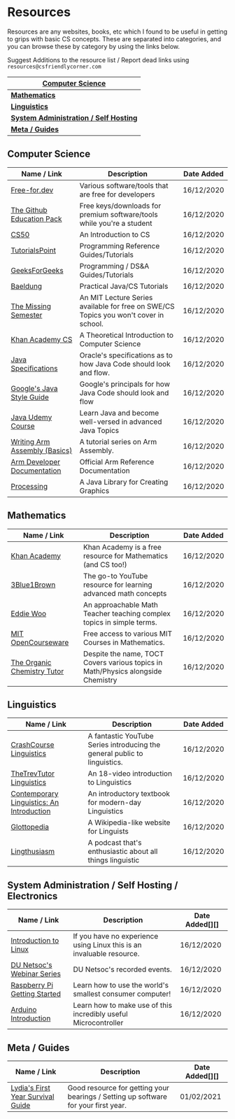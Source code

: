 # Resources

Resources are any websites, books, etc which I found to be useful in getting to grips with basic CS concepts. These are separated into categories, and you can browse these by category by using the links below.

Suggest Additions to the resource list / Report dead links using `resources@csfriendlycorner.com` 

| [Computer Science](/resources?id=computer-science)           |
| ------------------------------------------------------------ |
| [**Mathematics**](/resources?id=mathematics)                 |
| [**Linguistics**](/resources?id=linguistics)                 |
| [**System Administration / Self Hosting**](/resources?id=system-administration-self-hosting-electronics) |
| [**Meta / Guides**](/resources?id=meta-guides)               |

## Computer Science

| Name / Link                                                  | Description                                                  | Date Added |
| ------------------------------------------------------------ | ------------------------------------------------------------ | ---------- |
| [Free-for.dev](https://free-for.dev)                         | Various software/tools that are free for developers          | 16/12/2020 |
| [The Github Education Pack](education.github.com/)           | Free keys/downloads for premium software/tools while you're a student | 16/12/2020 |
| [CS50](https://www.tutorialspoint.com)                       | An Introduction to CS                                        | 16/12/2020 |
| [TutorialsPoint](https://www.tutorialspoint.com)             | Programming Reference Guides/Tutorials                       | 16/12/2020 |
| [GeeksForGeeks](https://www.geeksforgeeks.org)               | Programming / DS&A Guides/Tutorials                          | 16/12/2020 |
| [Baeldung](https://www.baeldung.com/)                        | Practical Java/CS Tutorials                                  | 16/12/2020 |
| [The Missing Semester](https://missing.csail.mit.edu/)       | An MIT Lecture Series available for free on SWE/CS Topics you won't cover in school. | 16/12/2020 |
| [Khan Academy CS](https://www.khanacademy.org/computing/computer-science) | A Theoretical Introduction to Computer Science               | 16/12/2020 |
| [Java Specifications](https://docs.oracle.com/javase/specs/) | Oracle's specifications as to how Java Code should look and flow. | 16/12/2020 |
| [Google's Java Style Guide](https://google.github.io/styleguide/javaguide.html) | Google's principals for how Java Code should look and flow   | 16/12/2020 |
| [Java Udemy Course](https://www.udemy.com/course/java-the-complete-java-developer-course/) | Learn Java and become well-versed in advanced Java Topics    | 16/12/2020 |
| [Writing Arm Assembly (Basics)](https://azeria-labs.com/writing-arm-assembly-part-1/) | A tutorial series on Arm Assembly.                           | 16/12/2020 |
| [Arm Developer Documentation](https://developer.arm.com/documentation/) | Official Arm Reference Documentation                         | 16/12/2020 |
| [Processing](https://processing.org/)                        | A Java Library for Creating Graphics                         | 16/12/2020 |

## Mathematics

| Name / Link                                                  | Description                                                  | Date Added |
| ------------------------------------------------------------ | ------------------------------------------------------------ | ---------- |
| [Khan Academy](https://www.khanacademy.org)                  | Khan Academy is a free resource for Mathematics (and CS too!) | 16/12/2020 |
| [3Blue1Brown](https://www.youtube.com/channel/UCYO_jab_esuFRV4b17AJtAw) | The go-to YouTube resource for learning advanced math concepts | 16/12/2020 |
| [Eddie Woo](https://www.youtube.com/channel/UCq0EGvLTyy-LLT1oUSO_0FQ) | An approachable Math Teacher teaching complex topics in simple terms. | 16/12/2020 |
| [MIT OpenCourseware](https://ocw.mit.edu/index.htm)          | Free access to various MIT Courses in Mathematics.           | 16/12/2020 |
| [The Organic Chemistry Tutor](https://www.youtube.com/channel/UCEWpbFLzoYGPfuWUMFPSaoA) | Despite the name, TOCT Covers various topics in Math/Physics alongside Chemistry | 16/12/2020 |

## Linguistics

| Name / Link                                                  | Description                                                  | Date Added |
| ------------------------------------------------------------ | ------------------------------------------------------------ | ---------- |
| [CrashCourse Linguistics](https://www.youtube.com/watch?v=eDop3FDoUzk&list=PL8dPuuaLjXtP5mp25nStsuDzk2blncJDW) | A fantastic YouTube Series introducing the general public to linguistics. | 16/12/2020 |
| [TheTrevTutor Linguistics](https://www.youtube.com/watch?v=DF679Ks8ZR4&list=PLDDGPdw7e6Ah0e9VYg6ejkS4jRLKB2b2J) | An 18-video introduction to Linguistics                      | 16/12/2020 |
| [Contemporary Linguistics: An Introduction](https://www.amazon.co.uk/Contemporary-Linguistics-Introduction-Learning-Language/dp/1405899301) | An introductory textbook for modern-day Linguistics          | 16/12/2020 |
| [Glottopedia](http://glottopedia.org/index.php/Main_Page)    | A Wikipedia-like website for Linguists                       | 16/12/2020 |
| [Lingthusiasm](https://lingthusiasm.com/)                    | A podcast that's enthusiastic about all things linguistic    | 16/12/2020 |

## System Administration / Self Hosting / Electronics

| Name / Link                                                  | Description                                                  | Date Added[][] |
| ------------------------------------------------------------ | ------------------------------------------------------------ | -------------- |
| [Introduction to Linux](https://www.edx.org/course/introduction-to-linux) | If you have no experience using Linux this is an invaluable resource. | 16/12/2020     |
| [DU Netsoc's Webinar Series](https://www.youtube.com/channel/UCKOOtulGU4_rllgRI3cshMw) | DU Netsoc's recorded events.                                 | 16/12/2020     |
| [Raspberry Pi Getting Started](https://projects.raspberrypi.org/en/projects/raspberry-pi-getting-started) | Learn how to use the world's smallest consumer computer!     | 16/12/2020     |
| [Arduino Introduction](https://www.arduino.cc/en/guide/introduction) | Learn how to make use of this incredibly useful Microcontroller | 16/12/2020     |

## Meta / Guides

| Name / Link                                                  | Description                                                  | Date Added[][] |
| ------------------------------------------------------------ | ------------------------------------------------------------ | -------------- |
| [Lydia's First Year Survival Guide](https://github.com/LydiaUwU/TCDCS-First-Year-Survival-Guide) | Good resource for getting your bearings / Setting up software for your first year. | 01/02/2021     |

